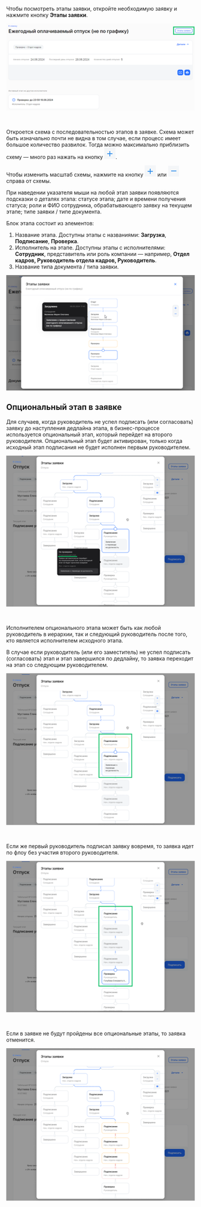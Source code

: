 Чтобы посмотреть этапы заявки, откройте необходимую заявку и нажмите кнопку **Этапы заявки**.

![](./assets/Screenshot_65.png)

<br>

Откроется схема с последовательностью этапов в заявке. Схема может быть изначально почти не видна в том случае, если процесс имеет большое количество развилок. Тогда можно максимально приблизить схему — много раз нажать на кнопку ![ref1](./assets/plus3.png "inline").

Чтобы изменить масштаб схемы, нажмите на кнопку ![ref1](./assets/plus3.png "inline") или ![](./assets/minus3.png "inline") справа от схемы.

При наведении указателя мыши на любой этап заявки появляются подсказки о деталях этапа: статусе этапа; дате и времени получения статуса; роли и ФИО сотрудника, обрабатывающего заявку на текущем этапе; типе заявки / типе документа. 

Блок этапа состоит из элементов:

1. Название этапа. Доступны этапы с названиями: **Загрузка**, **Подписание**, **Проверка**.
1. Исполнитель на этапе. Доступны этапы с исполнителями: **Сотрудник**, представитель или роль компании — например, **Отдел кадров, Руководитель отдела кадров, Руководитель**.
1. Название типа документа / типа заявки. 

![](./assets/Screenshot_68.png)

## Опциональный этап в заявке

Для случаев, когда руководитель не успел подписать (или согласовать) заявку до наступления дедлайна этапа, в бизнес-процессе используется опциональный этап, который перейдет на второго руководителя. Опциональный этап будет активирован, только когда исходный этап подписания не будет исполнен первым руководителем. 

![](./assets/666.png)

<br>

Исполнителем опционального этапа может быть как любой руководитель в иерархии, так и следующий руководитель после того, кто является исполнителем исходного этапа.

В случае если руководитель (или его заместитель) не успел подписать (согласовать) этап и этап завершился по дедлайну, то заявка переходит на этап со следующим руководителем. 

![](./assets/2222.png)

<br>

Если же первый руководитель подписал заявку вовремя, то заявка идет по флоу без участия второго руководителя.

![](./assets/1111.png)

<br>

Если в заявке не будут пройдены все опциональные этапы, то заявка отменится.

![](./assets/444.png)
